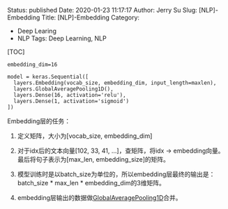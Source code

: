Status: published
Date: 2020-01-23 11:17:17
Author: Jerry Su
Slug: [NLP]-Embedding
Title: [NLP]-Embedding
Category:
- Deep Learing
- NLP
Tags: Deep Learning, NLP

[TOC]

```
embedding_dim=16

model = keras.Sequential([
  layers.Embedding(vocab_size, embedding_dim, input_length=maxlen),
  layers.GlobalAveragePooling1D(),
  layers.Dense(16, activation='relu'),
  layers.Dense(1, activation='sigmoid')
])
```

Embedding层的任务：

1. 定义矩阵，大小为[vocab_size, embedding_dim]

2. 对于idx后的文本向量[102, 33, 41, ...]，查矩阵，将idx -> embedding向量。最后将句子表示为[max_len, embedding_size]的矩阵。

3. 模型训练时是以batch_size为单位的，所以embedding层最终的输出是：batch_size * max_len * embedding_dim的3维矩阵。

4. embedding层输出的数据做[GlobalAveragePooling1D](https://www.jerrulsu.com/[NLP]-GlobalAveragePooling1D.html)合并。

